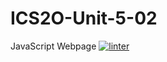 # ICS2O-Unit-5-02
JavaScript Webpage
[![linter](https://github.com/<OWNER>/<REPOSITORY>/workflows/linter/badge.svg)](https://github.com/marketplace/actions/super-linter)


